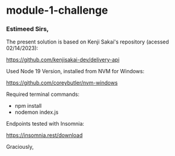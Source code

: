 # module-1-challenge

### Estimeed Sirs,

The present solution is based on Kenji Sakai's repository (acessed 02/14/2023):

https://github.com/kenjisakai-dev/delivery-api

Used Node 19 Version, installed from NVM for Windows:

https://github.com/coreybutler/nvm-windows

Required terminal commands:

- npm install
- nodemon index.js

Endpoints tested with Insomnia:

https://insomnia.rest/download

Graciously,
